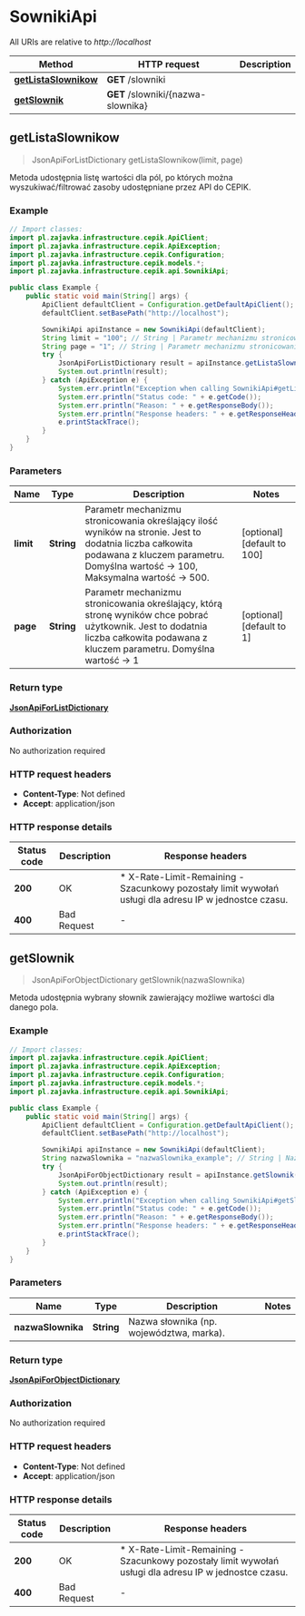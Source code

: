 # SownikiApi

All URIs are relative to *http://localhost*

| Method | HTTP request | Description |
|------------- | ------------- | -------------|
| [**getListaSlownikow**](SownikiApi.md#getListaSlownikow) | **GET** /slowniki |  |
| [**getSlownik**](SownikiApi.md#getSlownik) | **GET** /slowniki/{nazwa-slownika} |  |



## getListaSlownikow

> JsonApiForListDictionary getListaSlownikow(limit, page)



Metoda udostępnia listę wartości dla pól, po których można wyszukiwać/filtrować zasoby udostępniane przez API do CEPIK.

### Example

```java
// Import classes:
import pl.zajavka.infrastructure.cepik.ApiClient;
import pl.zajavka.infrastructure.cepik.ApiException;
import pl.zajavka.infrastructure.cepik.Configuration;
import pl.zajavka.infrastructure.cepik.models.*;
import pl.zajavka.infrastructure.cepik.api.SownikiApi;

public class Example {
    public static void main(String[] args) {
        ApiClient defaultClient = Configuration.getDefaultApiClient();
        defaultClient.setBasePath("http://localhost");

        SownikiApi apiInstance = new SownikiApi(defaultClient);
        String limit = "100"; // String | Parametr mechanizmu stronicowania określający ilość wyników na stronie. Jest to dodatnia liczba całkowita podawana z kluczem parametru. Domyślna wartość → 100, Maksymalna wartość → 500.
        String page = "1"; // String | Parametr mechanizmu stronicowania określający, którą stronę wyników chce pobrać użytkownik. Jest to dodatnia liczba całkowita podawana z kluczem parametru. Domyślna wartość → 1
        try {
            JsonApiForListDictionary result = apiInstance.getListaSlownikow(limit, page);
            System.out.println(result);
        } catch (ApiException e) {
            System.err.println("Exception when calling SownikiApi#getListaSlownikow");
            System.err.println("Status code: " + e.getCode());
            System.err.println("Reason: " + e.getResponseBody());
            System.err.println("Response headers: " + e.getResponseHeaders());
            e.printStackTrace();
        }
    }
}
```

### Parameters


| Name | Type | Description  | Notes |
|------------- | ------------- | ------------- | -------------|
| **limit** | **String**| Parametr mechanizmu stronicowania określający ilość wyników na stronie. Jest to dodatnia liczba całkowita podawana z kluczem parametru. Domyślna wartość → 100, Maksymalna wartość → 500. | [optional] [default to 100] |
| **page** | **String**| Parametr mechanizmu stronicowania określający, którą stronę wyników chce pobrać użytkownik. Jest to dodatnia liczba całkowita podawana z kluczem parametru. Domyślna wartość → 1 | [optional] [default to 1] |

### Return type

[**JsonApiForListDictionary**](JsonApiForListDictionary.md)

### Authorization

No authorization required

### HTTP request headers

- **Content-Type**: Not defined
- **Accept**: application/json


### HTTP response details
| Status code | Description | Response headers |
|-------------|-------------|------------------|
| **200** | OK |  * X-Rate-Limit-Remaining - Szacunkowy pozostały limit wywołań usługi dla adresu IP w jednostce czasu. <br>  |
| **400** | Bad Request |  -  |


## getSlownik

> JsonApiForObjectDictionary getSlownik(nazwaSlownika)



Metoda udostępnia wybrany słownik zawierający możliwe wartości dla danego pola.

### Example

```java
// Import classes:
import pl.zajavka.infrastructure.cepik.ApiClient;
import pl.zajavka.infrastructure.cepik.ApiException;
import pl.zajavka.infrastructure.cepik.Configuration;
import pl.zajavka.infrastructure.cepik.models.*;
import pl.zajavka.infrastructure.cepik.api.SownikiApi;

public class Example {
    public static void main(String[] args) {
        ApiClient defaultClient = Configuration.getDefaultApiClient();
        defaultClient.setBasePath("http://localhost");

        SownikiApi apiInstance = new SownikiApi(defaultClient);
        String nazwaSlownika = "nazwaSlownika_example"; // String | Nazwa słownika (np. województwa, marka).
        try {
            JsonApiForObjectDictionary result = apiInstance.getSlownik(nazwaSlownika);
            System.out.println(result);
        } catch (ApiException e) {
            System.err.println("Exception when calling SownikiApi#getSlownik");
            System.err.println("Status code: " + e.getCode());
            System.err.println("Reason: " + e.getResponseBody());
            System.err.println("Response headers: " + e.getResponseHeaders());
            e.printStackTrace();
        }
    }
}
```

### Parameters


| Name | Type | Description  | Notes |
|------------- | ------------- | ------------- | -------------|
| **nazwaSlownika** | **String**| Nazwa słownika (np. województwa, marka). | |

### Return type

[**JsonApiForObjectDictionary**](JsonApiForObjectDictionary.md)

### Authorization

No authorization required

### HTTP request headers

- **Content-Type**: Not defined
- **Accept**: application/json


### HTTP response details
| Status code | Description | Response headers |
|-------------|-------------|------------------|
| **200** | OK |  * X-Rate-Limit-Remaining - Szacunkowy pozostały limit wywołań usługi dla adresu IP w jednostce czasu. <br>  |
| **400** | Bad Request |  -  |


